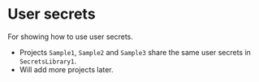 # User secrets

For showing how to use user secrets. 

- Projects `Sample1`, `Sample2` and `Sample3` share the same user secrets in `SecretsLibrary1`.
- Will add more projects later.
